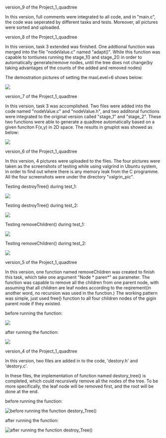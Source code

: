 version_9 of the Project_1_quadtree

In this version, full comments were integrated to all code, and in "main.c", the code was  seperated by different tasks and tests. Moreover, all pictures were sorted and uploaded.

version_8 of the Project_1_quadtree

In this version,  task 3 extended was finished. One addtional function was merged into the file "nodeValue.c" named "adapt()". While this function was capable to tontiunes running the stage_1() and stage_2() in order to automatically generate/remove nodes, until the tree does not change(by taking advantages of the counts of the added and removed nodes)

The demostration pictures of setting the maxLevel=6 shows below: 

![](./pic/task_3_extend.jpg)

version_7 of the Project_1_quadtree

In this version, task 3 was accomplished. Two files were added into the code named "nodeValue.c" and "nodeValue.h",  and two additonal functions were integrated to the original version called "stage_1" and "stage_2". These two functions were able to generate a quadtree automatically based on a given funciton F(x,y) in 2D space. The results in gnuplot was showed as below:

![](./pic/task3.png)

version_6 of the Project_1_quadtree

In this version, 4 pictures were uploaded to the files. The four pictures were taken as the screenshots of testing while using valgrind in Ubuntu system, in order to find out where there is any memory leak from the C programme. All the four screenshots were under the directory "valgrin_pic".

Testing destroyTree() during test_1:

![](./valgrin_pic/destroyTree_test_1.png)

Testing destroyTree() during test_2:

![](./valgrin_pic/destroyTree_test_2.png)

Testing removeChildren() during test_1:

![](./valgrin_pic/removeChildren_test_1.png)

Testing removeChildren() during test_2:

![](./valgrin_pic/removeChildren_test_2.png)

version_5 of the Project_1_quadtree

In this version,  one function named removeChildren was created to finish this task, which take one argument "Node * paren*" as parameter. The function was capable to remove all the children from one parent node, with assuming that all children are leaf nodes according to the reqirement(in another word, no recursion was used in the function.) The working pattern was simple, just used free() function to all four children nodes of the gigin parent node if they existed. 

before running the function:

![](./pic/test_2.png)

after running the function:

![](./pic/removeChildren.png)

version_4 of the Project_1_quadtree

In this version, two files are added in to the code, 'destory.h' and 'destory.c'.

In these files, the implementation of function named destory_tree() is completed, which could recursively remove all the nodes of the tree. To be more specifically, the leaf node will be removed first, and the root will be done at the end.

before running the function:

![before running the function destory_Tree()](./pic/test_2.png)

after running the function:

![after running the function destroy_Tree()](./pic/removeChildren.png)
